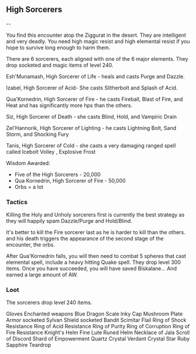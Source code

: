 ## High Sorcerers

--

You find this encounter atop the Ziggurat in the desert. They are intelligent and very deadly. You need high magic resist and high elemental resist if you hope to survive long enough to harm them.

There are 6 sorcerers, each aligned with one of the 6 major elements. They drop socketed and magic items of level 240.

Esh'Munamash, High Sorcerer of Life - heals and casts Purge and Dazzle.

Izabel, High Sorcerer of Acid- She casts Slitherbolt and Splash of Acid.

Qua'Kornedrin, High Sorcerer of Fire - he casts Fireball, Blast of Fire, and Heat and has significantly more hps than the others.

Siz, High Sorcerer of Death - she casts Blind, Hold, and Vampiric Drain

Zel'Hannorik, High Sorcerer of Lighting - he casts Lightning Bolt, Sand Storm, and Shocking Fury

Tanis, High Sorcerer of Cold - she casts a very damaging ranged spell called Icebolt Volley , Explosive Frost


Wisdom Awarded:

- Five of the High Sorcerers - 20,000
- Qua Kornedrin, High Sorcerer of Fire - 50,000
- Orbs = a lot

### Tactics
Killing the Holy and Unholy sorcerers first is currently the best strategy as they will happily spam Dazzle/Purge and Hold/Blind.

It's better to kill the Fire sorcerer last as he is harder to kill than the others. and his death triggers the appearance of the second stage of the encounter, the orbs.

After Qua'Kornedrin falls, you will then need to combat 5 spheres that cast elemental spell, include a heavy hitting Quake spell. They drop level 300 items. Once you have succeeded, you will have saved Biskalane... And earned a large amount of AW.

### Loot
The sorcerers drop level 240 items.

Gloves
Enchanted weapons
Blue Dragon Scale
Inky Cap Mushroom
Plate Armor socketed
Sylvan Shield socketed
Bandit Scimitar
Flail
Ring of Shock Resistance
Ring of Acid Resistance
Ring of Purity
Ring of Corruption
Ring of Fire Resistance
Knight's Helm
Fine Lute
Runed Helm
Necklace of Jala
Scroll of Discord
Shard of Empowerment
Quartz Crystal
Verdant Crystal
Star Ruby
Sapphire Teardrop